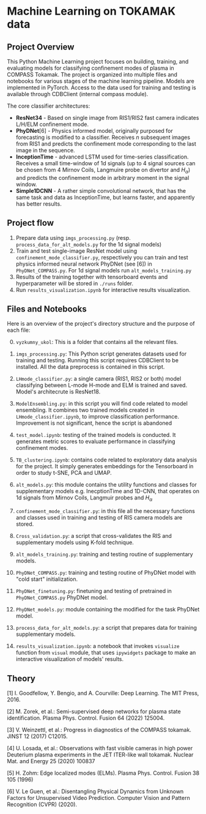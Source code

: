 # Machine Learning on TOKAMAK data

## Project Overview

This Python Machine Learning project focuses on building, training, and evaluating models for classifying confinement modes of plasma in COMPASS Tokamak. The project is organized into multiple files and notebooks for various stages of the machine learning pipeline.
Models are implemented in PyTorch. Access to the data used for training and testing is available through CDBClient (internal compass module).

The core classifier architectures:

- **ResNet34** - Based on single image from RIS1/RIS2 fast camera indicates L/H/ELM confinement mode.
- **PhyDNet**[6] - Physics informed model, originally purposed for forecasting is modified to a classifier. Receives $n$ subsequent images from RIS1 and predicts the confinement mode corresponding to the last image in the sequence.
- **InceptionTime** - advanced LSTM used for time-series classification. Receives a small time-window of 1d signals (up to 4 signal sources can be chosen from 4 Mirnov Coils, Langmuire probe on divertor and $H_\alpha$) and predicts the confinement mode in arbitrary moment in the signal window.
- **Simple1DCNN** - A rather simple convolutional network, that has the same task and data as InceptionTime, but learns faster, and apparently has better results.

## Project flow

1. Prepare data using `imgs_processing.py` (resp.  `process_data_for_alt_models.py` for the 1d signal models)
2. Train and test single-image ResNet model using `confinement_mode_classifier.py`, respectively you can train and test physics informed neural network PhyDNet (see [6]) in `PhyDNet_COMPASS.py`. For 1d signal models run `alt_models_training.py`
3. Results of the training together with tensorboard events and hyperparameter will be stored in `./runs` folder.
4. Run `results_visualization.ipynb` for interactive results visualization.

## Files and Notebooks

Here is an overview of the project's directory structure and the purpose of each file:

0. `vyzkumny_ukol`: This is a folder that contains all the relevant files.

1. `imgs_processing.py`: This Python script generates datasets used for training and testing. Running this script requires CDBClient to be installed. All the data preprocess is contained in this script.

2. `LHmode_classifier.py`: a single camera (RIS1, RIS2 or both) model classifying between L-mode H-mode and ELM is trained and saved. Model's architecrute is ResNet18.

3. `ModelEnsembling.py`: in this script you will find code related to model ensembling. It combines two trained models created in `LHmode_classifier.ipynb`, to improve classification performance. Improvement is not significant, hence the script is abandoned

4. `test_model.ipynb`: testing of the trained models is conducted. It generates metric scores to evaluate performance in classifying confinement modes.

5. `TB_clustering.ipynb`: contains code related to exploratory data analysis for the project. It simply generates embeddings for the Tensorboard in order to study t-SNE, PCA and UMAP.

6. `alt_models.py`: this module contains the utility functions and classes for supplementary models e.g. InecptionTime and 1D-CNN, that operates on 1d signals from Mirnov Coils, Langmuir probes and $H_\alpha$

7. `confinement_mode_classifier.py`: in this file all the necessary functions and classes used in training and testing of RIS camera models are stored.

8. `Cross_validation.py`: a script that cross-validates the RIS and supplementary models using K-fold technique.

9. `alt_models_training.py`: training and testing routine of supplementary models.

10. `PhyDNet_COMPASS.py`: training and testing routine of PhyDNet model with "cold start" initialization.

11. `PhyDNet_finetuning.py`: finetuning and testing of pretrained in `PhyDNet_COMPASS.py` PhyDNet model.

12. `PhyDNet_models.py`: module containing the modified for the task PhyDNet model.

13. `process_data_for_alt_models.py`: a script that prepares data for training supplementary models.

14. `results_visualization.ipynb`: a notebook that invokes `visualize` function from `visual` module, that uses `ipywidgets` package to make an interactive visualization of models' results.




## Theory

[1] I. Goodfellow, Y. Bengio, and A. Courville: Deep Learning. The MIT Press, 2016.

[2] M. Zorek, et al.: Semi-supervised deep networks for plasma state identification. Plasma Phys. Control. Fusion 64 (2022) 125004.

[3] V. Weinzettl, et al.: Progress in diagnostics of the COMPASS tokamak. JINST 12 (2017) C12015.

[4] U. Losada, et al.: Observations with fast visible cameras in high power Deuterium plasma experiments in the JET ITER-like wall tokamak. Nuclear Mat. and Energy 25 (2020) 100837

[5] H. Zohm: Edge localized modes (ELMs). Plasma Phys. Control. Fusion 38 105  (1996)

[6] V. Le Guen, et al.: Disentangling Physical Dynamics from Unknown Factors for Unsupervised Video Prediction. Computer Vision and Pattern Recognition (CVPR) (2020).

